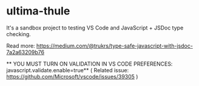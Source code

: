 # ultima-thule

It's a sandbox project to testing VS Code and JavaScript + JSDoc type checking.

Read more: https://medium.com/@trukrs/type-safe-javascript-with-jsdoc-7a2a63209b76

** YOU MUST TURN ON VALIDATION IN VS CODE PREFERENCES: javascript.validate.enable=true**
( Related issue: https://github.com/Microsoft/vscode/issues/39305 )
